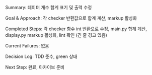 Summary: 데이터 개수 합계 표기 및 출력 수정

Goal & Approach: 각 checker 반환값으로 합계 계산, markup 활성화

Completed Steps: 각 checker 함수 int 반환으로 수정, main.py 합계 계산, display.py markup 활성화, lint 확인 (긴 줄 경고 있음)

Current Failures: 없음

Decision Log: TDD 준수, green 상태

Next Step: 완료, 아카이브 준비
